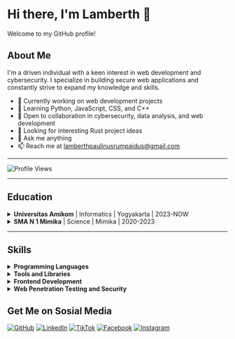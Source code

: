 # Hi there, I'm Lamberth 👋

Welcome to my GitHub profile!

## About Me

I'm a driven individual with a keen interest in web development and cybersecurity. I specialize in building secure web applications and constantly strive to expand my knowledge and skills.

- 🔭 Currently working on web development projects
- 🌱 Learning Python, JavaScript, CSS, and C++
- 👯 Open to collaboration in cybersecurity, data analysis, and web development
- 🤔 Looking for interesting Rust project ideas
- 💬 Ask me anything
- 📫 Reach me at lamberthpaulinusrumpaidus@gmail.com

---

![Profile Views](https://komarev.com/ghpvc/?username=LamberthPaulinusRumpaidus)

---

## Education

<details>
  <summary><b>Universitas Amikom</b> | Informatics | Yogyakarta | 2023-NOW</summary>
  
  - Pursuing my passion for technology at the renowned Universitas Amikom, with a focus on cybersecurity and web development.
  - Gaining valuable insights into the world of informatics, honing my coding skills.
  - Collaborating with bright minds on exciting projects to enhance my knowledge of web security.
  - Building a strong foundation for my future career in IT.

</details>

<details>
  <summary><b>SMA N 1 Mimika</b> | Science | Mimika | 2020-2023</summary>
  
  - Nurturing my curiosity in the realm of science and mathematics, which laid the groundwork for my interest in cybersecurity.
  - Participating in science fairs and academic competitions.
  - Fostering a love for learning and problem-solving.
  - Shaping my academic journey towards a bright future.

</details>

---  

## Skills

<details>
  
  <summary><b>Programming Languages</b></summary>
  
  - Python
  - JavaScript
  - CSS
  - C++
  - React

</details>

<details>
  <summary><b>Tools and Libraries</b></summary>
  
  - Node.js
  - MySQL
  - Sass
  - Contentful
  - React Testing Library
  - Jest

</details>

<details>
  <summary><b>Frontend Development</b></summary>
  
  - React
  - Next.js
  - Material-UI
  - Ant Design
  - Tailwind CSS

</details>

<details>
  <summary><b>Web Penetration Testing and Security</b></summary>
  
  - OWASP Top Ten vulnerabilities
  - SQL injection
  - Cross-Site Scripting (XSS)
  - Cross-Site Request Forgery (CSRF)
  - Security Scanning Tools (e.g., Burp Suite, OWASP ZAP)

</details>

## Get Me on Sosial Media
[![GitHub](https://img.shields.io/badge/GitHub-LamberthPaulinusRumpaidus-blue?style=flat-square&logo=github)](https://github.com/LamberthPaulinusRumpaidus/)
[![LinkedIn](https://img.shields.io/badge/LinkedIn-Lamberth-Paulinus-Rumpaidus-blue?style=flat-square&logo=linkedin)](https://www.linkedin.com/in/YourName/)
[![TikTok](https://img.shields.io/badge/TikTok-@nggakpeduligua-blue?style=flat-square&logo=tiktok)](https://www.tiktok.com/@YourUsername/)
[![Facebook](https://img.shields.io/badge/Facebook-Lamberthrumpaidus-blue?style=flat-square&logo=facebook)](https://www.facebook.com/YourProfile/)
[![Instagram](https://img.shields.io/badge/Instagram-Lamberthrumpaidus06-purple?style=flat-square&logo=instagram)](https://www.instagram.com/YourUsername/)

